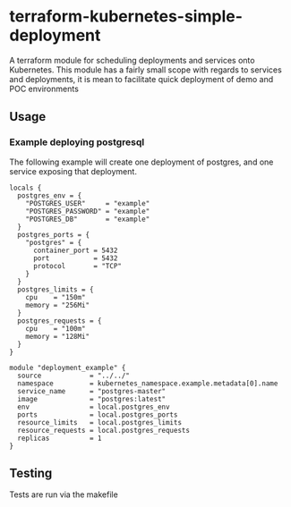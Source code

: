 # terraform-kubernetes-simple-deployment

A terraform module for scheduling deployments and
services onto Kubernetes. This module has a fairly small
scope with regards to services and deployments, it is mean to
facilitate quick deployment of demo and POC environments

## Usage

### Example deploying postgresql

The following example will create one deployment of
postgres, and one service exposing that deployment.

```HCL
locals {
  postgres_env = {
    "POSTGRES_USER"     = "example"
    "POSTGRES_PASSWORD" = "example"
    "POSTGRES_DB"       = "example"
  }
  postgres_ports = {
    "postgres" = {
      container_port = 5432
      port           = 5432
      protocol       = "TCP"
    }
  }
  postgres_limits = {
    cpu    = "150m"
    memory = "256Mi"
  }
  postgres_requests = {
    cpu    = "100m"
    memory = "128Mi"
  }
}

module "deployment_example" {
  source            = "../../"
  namespace         = kubernetes_namespace.example.metadata[0].name
  service_name      = "postgres-master"
  image             = "postgres:latest"
  env               = local.postgres_env
  ports             = local.postgres_ports
  resource_limits   = local.postgres_limits
  resource_requests = local.postgres_requests
  replicas          = 1
}
```

## Testing

Tests are run via the makefile
